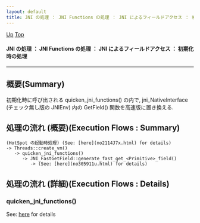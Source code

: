 ```yaml
---
layout: default
title: JNI の処理 ： JNI Functions の処理 ： JNI によるフィールドアクセス ： 初期化時の処理
---
```

[Up](no5248c5L.html) [Top](../index.html)

#### JNI の処理 ： JNI Functions の処理 ： JNI によるフィールドアクセス ： 初期化時の処理

--- 
## 概要(Summary)
初期化時に呼び出される quicken_jni_functions() の内で,
jni_NativeInterface (チェック無し版の JNIEnv) 内の
Get<Primitive>Field() 関数を高速版に置き換える.

## 処理の流れ (概要)(Execution Flows : Summary)
```
(HotSpot の起動時処理) (See: [here](no2114J7x.html) for details)
-> Threads::create_vm()
   -> quicken_jni_functions()
      -> JNI_FastGetField::generate_fast_get_<Primitive>_field()
         -> (See: [here](no305911u.html) for details)
```


## 処理の流れ (詳細)(Execution Flows : Details)
### quicken_jni_functions()
See: [here](no1711960P.html) for details






